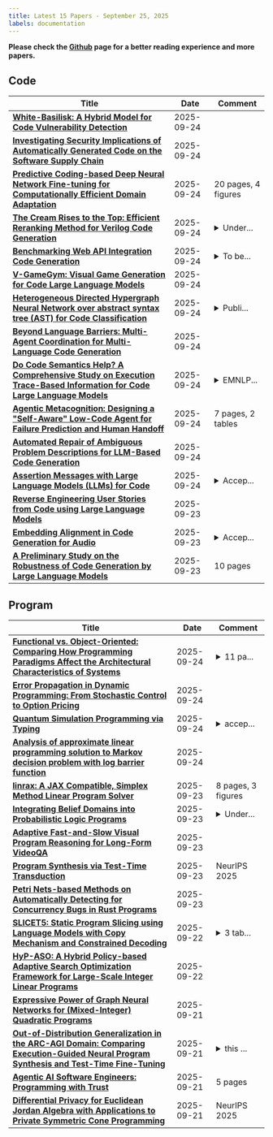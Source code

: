 ```yaml
---
title: Latest 15 Papers - September 25, 2025
labels: documentation
---
```

**Please check the [Github](https://github.com/zezhishao/MTS_Daily_ArXiv) page for a better reading experience and more papers.**

## Code
| **Title** | **Date** | **Comment** |
| --- | --- | --- |
| **[White-Basilisk: A Hybrid Model for Code Vulnerability Detection](http://arxiv.org/abs/2507.08540v3)** | 2025-09-24 |  |
| **[Investigating Security Implications of Automatically Generated Code on the Software Supply Chain](http://arxiv.org/abs/2509.20277v1)** | 2025-09-24 |  |
| **[Predictive Coding-based Deep Neural Network Fine-tuning for Computationally Efficient Domain Adaptation](http://arxiv.org/abs/2509.20269v1)** | 2025-09-24 | 20 pages, 4 figures |
| **[The Cream Rises to the Top: Efficient Reranking Method for Verilog Code Generation](http://arxiv.org/abs/2509.20215v1)** | 2025-09-24 | <details><summary>Under...</summary><p>Under review ICASSP 2026</p></details> |
| **[Benchmarking Web API Integration Code Generation](http://arxiv.org/abs/2509.20172v1)** | 2025-09-24 | <details><summary>To be...</summary><p>To be published in Proceedings of 2nd ACM International Conference on AI-powered Software, Benchmark & Dataset Track (AIware '25)</p></details> |
| **[V-GameGym: Visual Game Generation for Code Large Language Models](http://arxiv.org/abs/2509.20136v1)** | 2025-09-24 |  |
| **[Heterogeneous Directed Hypergraph Neural Network over abstract syntax tree (AST) for Code Classification](http://arxiv.org/abs/2305.04228v6)** | 2025-09-24 | <details><summary>Publi...</summary><p>Published in the 35th International Conference on Software Engineering and Knowledge Engineering (SEKE 2023) as a regular paper; the latest version is consistent with the official conference version</p></details> |
| **[Beyond Language Barriers: Multi-Agent Coordination for Multi-Language Code Generation](http://arxiv.org/abs/2509.19918v1)** | 2025-09-24 |  |
| **[Do Code Semantics Help? A Comprehensive Study on Execution Trace-Based Information for Code Large Language Models](http://arxiv.org/abs/2509.11686v3)** | 2025-09-24 | <details><summary>EMNLP...</summary><p>EMNLP2025-findings https://openreview.net/forum?id=d4ICISW2T4</p></details> |
| **[Agentic Metacognition: Designing a "Self-Aware" Low-Code Agent for Failure Prediction and Human Handoff](http://arxiv.org/abs/2509.19783v1)** | 2025-09-24 | 7 pages, 2 tables |
| **[Automated Repair of Ambiguous Problem Descriptions for LLM-Based Code Generation](http://arxiv.org/abs/2505.07270v3)** | 2025-09-24 |  |
| **[Assertion Messages with Large Language Models (LLMs) for Code](http://arxiv.org/abs/2509.19673v1)** | 2025-09-24 | <details><summary>Accep...</summary><p>Accepted at Proceedings of the 2025 Evaluation and Assessment in Software Engineering (EASE '25)</p></details> |
| **[Reverse Engineering User Stories from Code using Large Language Models](http://arxiv.org/abs/2509.19587v1)** | 2025-09-23 |  |
| **[Embedding Alignment in Code Generation for Audio](http://arxiv.org/abs/2508.05473v2)** | 2025-09-23 | <details><summary>Accep...</summary><p>Accepted to NeurIPS 2025 AI4Music Workshop</p></details> |
| **[A Preliminary Study on the Robustness of Code Generation by Large Language Models](http://arxiv.org/abs/2503.20197v4)** | 2025-09-23 | 10 pages |

## Program
| **Title** | **Date** | **Comment** |
| --- | --- | --- |
| **[Functional vs. Object-Oriented: Comparing How Programming Paradigms Affect the Architectural Characteristics of Systems](http://arxiv.org/abs/2508.00244v2)** | 2025-09-24 | <details><summary>11 pa...</summary><p>11 pages, 15 figures (1 table, 3 diagrams, 4 graphics, 7 listings), accepted to the CTICQS capstone project competition at SBQS 2025</p></details> |
| **[Error Propagation in Dynamic Programming: From Stochastic Control to Option Pricing](http://arxiv.org/abs/2509.20239v1)** | 2025-09-24 |  |
| **[Quantum Simulation Programming via Typing](http://arxiv.org/abs/2509.17343v3)** | 2025-09-24 | <details><summary>accep...</summary><p>accepted talk paper in the 22nd International Conference on Quantum Physics and Logic (QPL 2025)</p></details> |
| **[Analysis of approximate linear programming solution to Markov decision problem with log barrier function](http://arxiv.org/abs/2509.19800v1)** | 2025-09-24 |  |
| **[linrax: A JAX Compatible, Simplex Method Linear Program Solver](http://arxiv.org/abs/2509.19484v1)** | 2025-09-23 | 8 pages, 3 figures |
| **[Integrating Belief Domains into Probabilistic Logic Programs](http://arxiv.org/abs/2507.17291v2)** | 2025-09-23 | <details><summary>Under...</summary><p>Under consideration in Theory and Practice of Logic Programming (TPLP)</p></details> |
| **[Adaptive Fast-and-Slow Visual Program Reasoning for Long-Form VideoQA](http://arxiv.org/abs/2509.17743v2)** | 2025-09-23 |  |
| **[Program Synthesis via Test-Time Transduction](http://arxiv.org/abs/2509.17393v2)** | 2025-09-23 | NeurIPS 2025 |
| **[Petri Nets-based Methods on Automatically Detecting for Concurrency Bugs in Rust Programs](http://arxiv.org/abs/2212.02754v3)** | 2025-09-23 |  |
| **[SLICET5: Static Program Slicing using Language Models with Copy Mechanism and Constrained Decoding](http://arxiv.org/abs/2509.17338v1)** | 2025-09-22 | <details><summary>3 tab...</summary><p>3 tables, 6 Figures, 12 pages</p></details> |
| **[HyP-ASO: A Hybrid Policy-based Adaptive Search Optimization Framework for Large-Scale Integer Linear Programs](http://arxiv.org/abs/2509.15828v2)** | 2025-09-22 |  |
| **[Expressive Power of Graph Neural Networks for (Mixed-Integer) Quadratic Programs](http://arxiv.org/abs/2406.05938v2)** | 2025-09-21 |  |
| **[Out-of-Distribution Generalization in the ARC-AGI Domain: Comparing Execution-Guided Neural Program Synthesis and Test-Time Fine-Tuning](http://arxiv.org/abs/2507.15877v2)** | 2025-09-21 | <details><summary>this ...</summary><p>this version fixes errors in AlphaEvolve total % calculation, Table 3 DSL description, and adds clarifications in response to review criticisms</p></details> |
| **[Agentic AI Software Engineers: Programming with Trust](http://arxiv.org/abs/2502.13767v4)** | 2025-09-21 | 5 pages |
| **[Differential Privacy for Euclidean Jordan Algebra with Applications to Private Symmetric Cone Programming](http://arxiv.org/abs/2509.16915v1)** | 2025-09-21 | NeurIPS 2025 |

